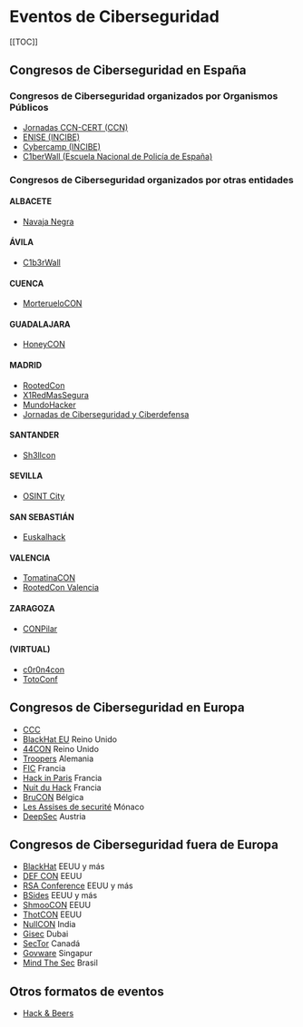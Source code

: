 # Eventos de Ciberseguridad

[[TOC]]

## Congresos de Ciberseguridad en España

### Congresos de Ciberseguridad organizados por Organismos Públicos
* [Jornadas CCN-CERT (CCN)](https://www.ccn-cert.cni.es/comunicacion-eventos/jornadas-stic-ccn-cert.html)
* [ENISE (INCIBE)](https://www.incibe.es/enise)
* [Cybercamp (INCIBE)](https://cybercamp.es/)
* [C1berWall (Escuela Nacional de Policía de España)](https://www.c1b3rwall.es/) 

### Congresos de Ciberseguridad organizados por otras entidades
#### ALBACETE
* [Navaja Negra](https://www.navajanegra.com/)
#### ÁVILA
* [C1b3rWall](https://www.c1b3rwall.es/)
#### CUENCA
* [MorterueloCON](http://www.morteruelo.net/)
#### GUADALAJARA
* [HoneyCON](https://www.honeycon.eu/)
#### MADRID
* [RootedCon](https://www.rootedcon.com/)
* [X1RedMasSegura](https://www.x1redmassegura.com/)
* [MundoHacker](https://mundohackerday.com/)
* [Jornadas de Ciberseguridad y Ciberdefensa](https://ciberseg.uah.es/)
#### SANTANDER
* [Sh3llcon](https://www.sh3llcon.es/)
#### SEVILLA
* [OSINT City](https://www.osintcity.com/)
#### SAN SEBASTIÁN
* [Euskalhack](https://securitycongress.euskalhack.org/)
#### VALENCIA
* [TomatinaCON](http://tomatinacon.com/)
* [RootedCon Valencia](https://www.rootedcon.com/)
#### ZARAGOZA
* [CONPilar](https://conpilar.es/)
#### (VIRTUAL)
* [c0r0n4con](https://c0r0n4con.com/)
* [TotoConf](https://totoconf.tech/)

## Congresos de Ciberseguridad en Europa
* [CCC](https://www.ccc.de/en/)
* [BlackHat EU](https://blackhat.com/) Reino Unido
* [44CON](https://44con.com/) Reino Unido
* [Troopers](https://troopers.de/) Alemania
* [FIC](https://www.forum-fic.com/) Francia
* [Hack in Paris](https://hackinparis.com/) Francia
* [Nuit du Hack](https://lehack.org/) Francia
* [BruCON](https://www.brucon.org/) Bélgica
* [Les Assises de securité](https://www.lesassisesdelacybersecurite.com/) Mónaco
* [DeepSec](https://deepsec.net/) Austria

## Congresos de Ciberseguridad fuera de Europa
* [BlackHat](https://blackhat.com/) EEUU y más
* [DEF CON](https://defcon.org/) EEUU
* [RSA Conference](https://www.rsaconference.com/) EEUU y más
* [BSides](http://www.securitybsides.com/) EEUU y más
* [ShmooCON](https://www.shmoocon.org/) EEUU
* [ThotCON](https://www.thotcon.org/) EEUU
* [NullCON](https://nullcon.net/) India
* [Gisec](https://www.gisec.ae/) Dubai
* [SecTor](https://sector.ca/) Canadá
* [Govware](https://www.govware.sg/) Singapur
* [Mind The Sec](https://www.mindthesec.com.br/) Brasil

## Otros formatos de eventos
- [Hack & Beers](https://hackandbeers.es/)
